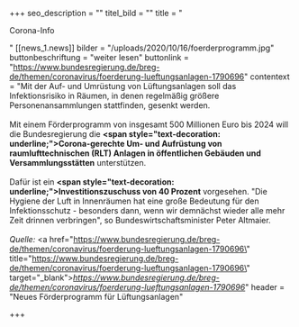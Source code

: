 +++
seo_description = ""
titel_bild = ""
title = "<p>Corona-Info</p>"
[[news_1.news]]
bilder = "/uploads/2020/10/16/foerderprogramm.jpg"
buttonbeschriftung = "weiter lesen"
buttonlink = "https://www.bundesregierung.de/breg-de/themen/coronavirus/foerderung-lueftungsanlagen-1790696"
contentext = "Mit der Auf- und Umrüstung von Lüftungsanlagen soll das Infektionsrisiko in Räumen, in denen regelmäßig größere Personenansammlungen stattfinden, gesenkt werden.<br><br>Mit einem Förderprogramm von insgesamt 500 Millionen Euro bis 2024 will die Bundesregierung die <strong><span style=\"text-decoration: underline;\">Corona-gerechte Um- und Aufrüstung von raumlufttechnischen (RLT) Anlagen in öffentlichen Gebäuden und Versammlungsstätten</span></strong> unterstützen. <br><br>Dafür ist ein <strong><span style=\"text-decoration: underline;\">Investitionszuschuss von 40 Prozent</span></strong> vorgesehen. \"Die Hygiene der Luft in Innenräumen hat eine große Bedeutung für den Infektionsschutz - besonders dann, wenn wir demnächst wieder alle mehr Zeit drinnen verbringen\", so Bundeswirtschaftsminister Peter Altmaier.<br><br><em>Quelle: </em><a href=\"https://www.bundesregierung.de/breg-de/themen/coronavirus/foerderung-lueftungsanlagen-1790696\" title=\"https://www.bundesregierung.de/breg-de/themen/coronavirus/foerderung-lueftungsanlagen-1790696\" target=\"_blank\"><em>https://www.bundesregierung.de/breg-de/themen/coronavirus/foerderung-lueftungsanlagen-1790696</em></a>"
header = "Neues Förderprogramm für Lüftungsanlagen"

+++
